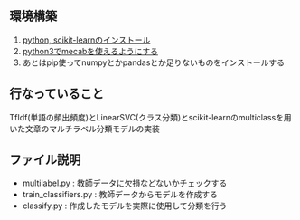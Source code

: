 ## 環境構築
1. [python, scikit-learnのインストール](http://brainvalley.jp/blog/11)
2. [python3でmecabを使えるようにする](https://qiita.com/taroc/items/b9afd914432da08dafc8)
3. あとはpip使ってnumpyとかpandasとか足りないものをインストールする

## 行なっていること
TfIdf(単語の頻出頻度)とLinearSVC(クラス分類)とscikit-learnのmulticlassを用いた文章のマルチラベル分類モデルの実装

## ファイル説明
- multilabel.py : 教師データに欠損などないかチェックする
- train_classifiers.py : 教師データからモデルを作成する
- classify.py : 作成したモデルを実際に使用して分類を行う
